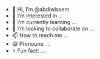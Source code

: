 - 👋 Hi, I’m @abdiwissem
- 👀 I’m interested in ...
- 🌱 I’m currently learning ...
- 💞️ I’m looking to collaborate on ...
- 📫 How to reach me ...
- 😄 Pronouns: ...
- ⚡ Fun fact: ...

<!---
abdiwissem/abdiwissem is a ✨ special ✨ repository because its `README.md` (this file) appears on your GitHub profile.
You can click the Preview link to take a look at your changes.
--->
